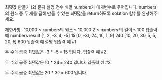 최댓값 만들기 (2)
문제 설명
정수 배열 numbers가 매개변수로 주어집니다. numbers의 원소 중 두 개를 곱해 만들 수 있는 최댓값을 return하도록 solution 함수를 완성해주세요.

제한사항
-10,000 ≤ numbers의 원소 ≤ 10,000
2 ≤ numbers 의 길이 ≤ 100
입출력 예
numbers	result
[1, 2, -3, 4, -5]	15
[0, -31, 24, 10, 1, 9]	240
[10, 20, 30, 5, 5, 20, 5]	600
입출력 예 설명
입출력 예 #1

두 수의 곱중 최댓값은 -3 * -5 = 15 입니다.
입출력 예 #2

두 수의 곱중 최댓값은 10 * 24 = 240 입니다.
입출력 예 #3

두 수의 곱중 최댓값은 20 * 30 = 600 입니다.